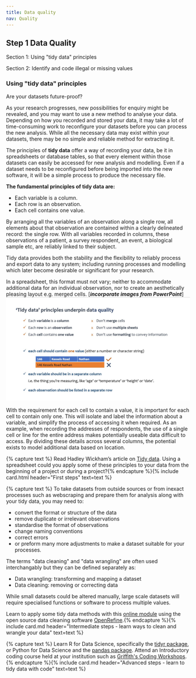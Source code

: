 ```yaml
---
title: Data quality
nav: Quality
---
```


## Step 1 Data Quality

  Section 1: Using "tidy data" principles
 
  Section 2: Identify and code illegal or missing values

### Using "tidy data" principles

Are your datasets future-proof? 

As your research progresses, new possibilities for enquiry might be revealed, and you may want to use a new method to analyse your data. Depending on how you recorded and stored your data, it may take a lot of time-consuming work to reconfigure your datasets before you can process the new analysis. While all the necessary data may exist within your datasets, there may be no simple and reliable method for extracting it.

The principles of **tidy data** offer a way of recording your data, be it in spreadsheets or database tables, so that every element within those datasets can easily be accessed for new analysis and modelling. Even if a dataset needs to be reconfigured before being imported into the new software, it will be a simple process to produce the necessary file.

**The fundamental principles of tidy data are:**
- Each variable is a column.
- Each row is an observation.
- Each cell contains one value.

By arranging all the variables of an observation along a single row, all elements about that observation are contained within a clearly delineated record: the single row. With all variables recorded in columns, these observations of a patient, a survey respondent, an event, a biological sample etc, are reliably linked to their subject.

Tidy data provides both the stability and the flexibility to reliably process and export data to any system; including running processes and modelling which later become desirable or significant for your research.  

In a spreadsheet, this format must not vary; neither to accommodate additional data for an individual observation, nor to create an aesthetically pleasing layout e.g. merged cells. [***incorporate images from PowerPoint***]
![TidyData](https://github.com/LeanneLibGriff/nine-repro/blob/gh-pages/images/2022-11-Tidy_Data.jpg)

With the requirement for each cell to contain a value, it is important for each cell to contain only one. This will isolate and label the information about a variable, and simplify the process of accessing it when required. As an example, when recording the addresses of respondents, the use of a single cell or line for the entire address makes potentially useable data difficult to access. By dividing these details across several columns, the potential exists to model additional data based on location.

{% capture text %}
Read Hadley Wickham’s article on [Tidy data](https://vita.had.co.nz/papers/tidy-data.pdf). Using a spreadsheet could you apply some of these principles to your data from the beginning of a project or during a project?{% endcapture %}{% include card.html header="First steps" text=text %}

{% capture text %}
To take datasets from outside sources or from inexact processes such as webscraping and prepare them for analysis along with your tidy data, you may need to:
- convert the format or structure of the data
- remove duplicate or irrelevant observations
- standardise the format of observations
- change naming conventions
- correct errors
- or preform many more adjustments to make a dataset suitable for your processes.

The terms "data cleaning" and "data wrangling" are often used interchangably but they can be defined separately as:
- Data wrangling: transforming and mapping a dataset
- Data cleaning: removing or correcting data 

While small datasets could be altered manually, large scale datasets will require specialised functions or software to process multiple values.

Learn to apply some tidy data methods with this [online module](https://griffithunilibrary.github.io/intro-data-wrangle/) using the open source data cleaning software [OpenRefine](https://openrefine.org/).{% endcapture %}{% include card.md header="Intermediate steps - learn ways to clean and wrangle your data" text=text %}

{% capture text %}
Learn R for Data Science, specifically the [tidyr package](https://r4ds.had.co.nz/tidy-data.html), or Python for Data Science and the [pandas package](https://byuidatascience.github.io/python4ds/tidy-data.html).
Attend an Introductory coding course held at your institution such as [Griffith's Coding Workshops](https://www.griffith.edu.au/eresearch-services/hacky-hour).{% endcapture %}{% include card.md header="Advanced steps - learn to tidy data with code" text=text %}
